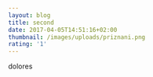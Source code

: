 ```yaml
---
layout: blog
title: second
date: 2017-04-05T14:51:16+02:00
thumbnail: /images/uploads/priznani.png
rating: '1'
---
```


dolores